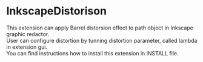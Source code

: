 
# InkscapeDistorison

This extension can apply Barrel distorsion effect to path object in Inkscape graphic redactor.  
User can configure distortion by tunning distortion parameter, called lambda in extension gui.  
You can find instructions how to install this extension in INSTALL file.  
